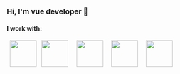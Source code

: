 ### Hi, I'm vue developer 👋
<h4>I work with:</h4>
<code> <img src="https://cdn.pixabay.com/photo/2017/08/05/11/16/logo-2582748_1280.png" height="60px" width="60px"> </code>
<code><img src="https://cdn.pixabay.com/photo/2017/08/05/11/16/logo-2582747_1280.png" height="60px" width="60px"> </code>
<code> <img src="https://seeklogo.com/images/N/nodejs-logo-FBE122E377-seeklogo.com.png" height="60px" width="60px"> </code>
<code> <img src="https://wsofter.com/wp-content/uploads/2018/01/vuejs-main-icon.png" height="60px" width="60px"> </code>
<code> <img src="https://miro.medium.com/max/1024/1*dOizsWycMALIUfqbpNvaMQ.png" height="60px" width="60px"> </code>
